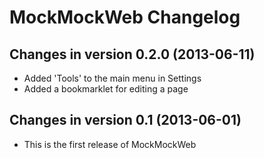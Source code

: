 MockMockWeb Changelog
=====================

Changes in version 0.2.0 (2013-06-11)
-----------------------------------

* Added 'Tools' to the main menu in Settings
* Added a bookmarklet for editing a page


Changes in version 0.1 (2013-06-01)
-----------------------------------

* This is the first release of MockMockWeb

